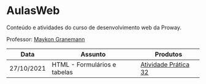 # AulasWeb

Conteúdo e atividades do curso de desenvolvimento web da Proway.

Professor: [Maykon Granemann](https://github.com/maykondgranemann)

| Data | Assunto | Produtos |
| --- | --- | --- |
| 27/10/2021 | HTML - Formulários e tabelas | [Atividade Prática 32](https://github.com/rebeccamoraes/AulasWeb/tree/main/atp32) |
